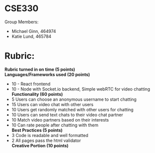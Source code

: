 # CSE330
Group Members: 
- Michael Ginn, 464974
- Katie Lund, 465784

# Rubric:
**Rubric turned in on time (5 points)** </br>
**Languages/Frameworks used (20 points)** </br>
- 10 - React frontend
- 10 - Node with Socket.io backend, Simple webRTC for video chatting  </br>
**Functionality (60 points)** </br>
- 5 Users can choose an anonymous username to start chatting
- 15 Users can video chat with other users
- 10 Users get randomly matched with other users for chatting
- 10 Users can send text chats to their video chat partner
- 10 Match video partners based on their interests
- 10 Can rate people after chatting with them </br>
**Best Practices (5 points)**  </br>
- 3 Code is readable and well formatted
- 2 All pages pass the html validator  </br>
**Creative Portion (10 points)**



